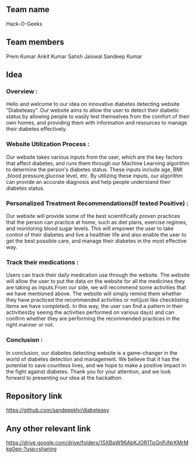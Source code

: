 ## Team name
Hack-O-Geeks

## Team members
Prem Kumar
Ankit Kumar
Satish Jaiswal
Sandeep Kumar


## Idea
### Overview :
Hello and welcome to our idea on innovative diabetes detecting website “Diabeteasy”. Our website aims to allow the user to detect their diabetic status by allowing people to easily test themselves from the comfort of their own homes, and providing them with information and resources to manage their diabetes effectively.

### Website Utilization Process : 
Our website takes various inputs from the user, which are the key factors that affect diabetes, and runs them through our Machine Learning algorithm to determine the person's diabetes status. These inputs include age, BMI ,blood pressure,glucose level, etc. By utilizing these inputs, our algorithm can provide an accurate diagnosis and help people understand their diabetes status.

### Personalized Treatment Recommendations(If tested Positive)  :
Our website will provide some of the best scientifically proven practices that the person can practice at home, such as diet plans, exercise regimes, and monitoring blood sugar levels. This will empower the user to take control of their diabetes and live a healthier life and also enable the user to get the best possible care, and manage their diabetes in the most effective way.

### Track their medications :
Users can track their daily medication use through the website. The website will allow the user to put the data on the website for all the medicines they are taking as inputs.From our side, we will recommend some activities that we have mentioned above. The website will simply remind them whether they have practiced the recommended activities or not(just like checklisting items we have completed). In this way, the user can find a pattern in their activities(by seeing the activities performed on various days) and can confirm whether they are performing the recommended practices in the right manner or not.

### Conclusion :
In conclusion, our diabetes detecting website is a game-changer in the world of diabetes detection and management. We believe that it has the potential to save countless lives, and we hope to make a positive impact in the fight against diabetes. Thank you for your attention, and we look forward to presenting our idea at the hackathon.

## Repository link
https://github.com/sandeepkhr/diabeteasy

## Any other relevant link
https://drive.google.com/drive/folders/1SXBqW96AbKJOR1TpGnPJNrKMrMkg0ep-?usp=sharing
